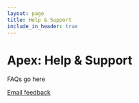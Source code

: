 ```yaml
---
layout: page
title: Help & Support
include_in_header: true
---
```


# Apex: Help & Support

FAQs go here

[Email feedback](mailto:apexappointmentsextended@gmail.com)

